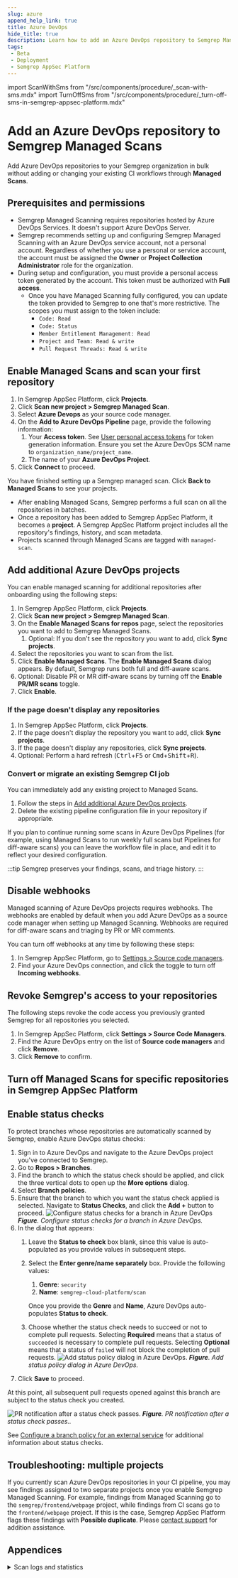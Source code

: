 ```yaml
---
slug: azure
append_help_link: true
title: Azure DevOps
hide_title: true
description: Learn how to add an Azure DevOps repository to Semgrep Managed Scans.
tags:
 - Beta
 - Deployment
 - Semgrep AppSec Platform
---
```


import ScanWithSms from "/src/components/procedure/_scan-with-sms.mdx"
import TurnOffSms from "/src/components/procedure/_turn-off-sms-in-semgrep-appsec-platform.mdx"

# Add an Azure DevOps repository to Semgrep Managed Scans

Add Azure DevOps repositories to your Semgrep organization in bulk without adding or changing your existing CI workflows through **Managed Scans**. 

## Prerequisites and permissions

- Semgrep Managed Scanning requires repositories hosted by Azure DevOps Services. It doesn't support Azure DevOps Server.
- Semgrep recommends setting up and configuring Semgrep Managed Scanning with an Azure DevOps service account, not a personal account. Regardless of whether you use a personal or service account, the account must be assigned the **Owner** or **Project Collection Administrator** role for the organization.
- During setup and configuration, you must provide a personal access token generated by the account. This token must be authorized with **Full access**.
  - Once you have Managed Scanning fully configured, you can update the token provided to Semgrep to one that's more restrictive. The scopes you must assign to the token include:
    - `Code: Read`
    - `Code: Status`
    - `Member Entitlement Management: Read`
    - `Project and Team: Read & write`
    - `Pull Request Threads: Read & write`

## Enable Managed Scans and scan your first repository

<!-- vale off -->
1. In Semgrep AppSec Platform, click **<i class="fa-solid fa-folder-open"></i> Projects**.
2. Click **Scan new project > Semgrep Managed Scan**.
3. Select **Azure Devops** as your source code manager.
4. On the **Add to Azure DevOps Pipeline** page, provide the following information:
   1. Your **Access token**. See [User personal access tokens](https://learn.microsoft.com/en-us/azure/devops/organizations/accounts/use-personal-access-tokens-to-authenticate) for token generation information. Ensure you set the Azure DevOps SCM name to `organization_name/project_name`.
   2. The name of your **Azure DevOps Project**.
5. Click **Connect** to proceed.
<!-- vale on -->

You have finished setting up a Semgrep managed scan. Click **Back to Managed Scans** to see your projects.

- After enabling Managed Scans, Semgrep performs a full scan on all the repositories in batches.
- Once a repository has been added to Semgrep AppSec Platform, it becomes a **project**. A Semgrep AppSec Platform project includes all the repository's findings, history, and scan metadata.
- Projects scanned through Managed Scans are tagged with `managed-scan`.

## Add additional Azure DevOps projects

You can enable managed scanning for additional repositories after onboarding using the following steps:

<!-- vale off -->
1. In Semgrep AppSec Platform, click **<i class="fa-solid fa-folder-open"></i> Projects**.
2. Click **Scan new project > Semgrep Managed Scan**.
3. On the **Enable Managed Scans for repos** page, select the repositories you want to add to Semgrep Managed Scans.
    1. Optional: If you don't see the repository you want to add, click **Sync projects**.
4. Select the repositories you want to scan from the list.
5. Click **Enable Managed Scans**. The **Enable Managed Scans** dialog appears. By default, Semgrep runs both full and diff-aware scans.
6. Optional: Disable PR or MR diff-aware scans by turning off the **Enable PR/MR scans** toggle.
7. Click **Enable**.
<!-- vale on -->

### If the page doesn't display any repositories

1. In Semgrep AppSec Platform, click **<i class="fa-solid fa-folder-open"></i> Projects**.
2. If the page doesn't display the repository you want to add, click **Sync projects**.
3. If the page doesn't display any repositories, click **Sync projects**.
4. Optional: Perform a hard refresh (<kbd>Ctrl</kbd>+<kbd>F5</kbd> or <kbd>Cmd</kbd>+<kbd>Shift</kbd>+<kbd>R</kbd>).

### Convert or migrate an existing Semgrep CI job

You can immediately add any existing project to Managed Scans.

1. Follow the steps in [Add additional Azure DevOps projects](#add-additional-azure-devops-projects).
2. Delete the existing pipeline configuration file in your repository if appropriate.

If you plan to continue running some scans in Azure DevOps Pipelines (for example, using Managed Scans to run weekly full scans but Pipelines for diff-aware scans) you can leave the workflow file in place, and edit it to reflect your desired configuration.

:::tip
Semgrep preserves your findings, scans, and triage history.
:::

<ScanWithSms />

## Disable webhooks

Managed scanning of Azure DevOps projects requires webhooks. The webhooks are enabled by default when you add Azure DevOps as a source code manager when setting up Managed Scanning. Webhooks are required for diff-aware scans and triaging by PR or MR comments.

You can turn off webhooks at any time by following these steps:

1. In Semgrep AppSec Platform, go to [Settings > Source code managers](https://semgrep.dev/orgs/-/settings/source-code).
2. Find your Azure DevOps connection, and click the <i class="fa-solid fa-toggle-large-on"></i> toggle to turn off **Incoming webhooks**.

## Revoke Semgrep's access to your repositories

The following steps revoke the code access you previously granted Semgrep for all repositories you selected.

1. In Semgrep AppSec Platform, click **<i class="fa-solid fa-gear"></i> Settings > Source Code Managers**.
2. Find the Azure DevOps entry on the list of **Source code managers** and click **Remove**.
3. Click **Remove** to confirm.

## Turn off Managed Scans for specific repositories in Semgrep AppSec Platform

<TurnOffSms />

## Enable status checks

To protect branches whose repositories are automatically scanned by Semgrep, enable Azure DevOps status checks:

1. Sign in to Azure DevOps and navigate to the Azure DevOps project you've connected to Semgrep.
2. Go to **Repos > Branches**. 
3. Find the branch to which the status check should be applied, and click the <i class="fa-solid fa-ellipsis-vertical"></i> three vertical dots to open up the **More options** dialog.
4. Select **Branch policies**.
4. Ensure that the branch to which you want the status check applied is selected. Navigate to **Status Checks**, and click the **Add +** button to proceed.
   ![Configure status checks for a branch in Azure DevOps](/img/ado-status-checks-setup.png#md-width)
    _**Figure**. Configure status checks for a branch in Azure DevOps._
5. In the dialog that appears:
   1. Leave the **Status to check** box blank, since this value is auto-populated as you provide values in subsequent steps.
   2. Select the **Enter genre/name separately** box. Provide the following values:
      1. **Genre**: `security`
      2. **Name**: `semgrep-cloud-platform/scan`
      
      Once you provide the **Genre** and **Name**, Azure DevOps auto-populates **Status to check**. 
   3. Choose whether the status check needs to succeed or not to complete pull requests. Selecting **Required** means that a status of `succeeded` is necessary to complete pull requests. Selecting **Optional** means that a status of `failed` will not block the completion of pull requests.
   ![Add status policy dialog in Azure DevOps.](/img/ado-add-status-policy.png#md-width)
   _**Figure**. Add status policy dialog in Azure DevOps._
6. Click **Save** to proceed.

At this point, all subsequent pull requests opened against this branch are subject to the status check you created.

![PR notification after a status check passes.](/img/ado-status-checks.png#md-width)
_**Figure**. PR notification after a status check passes.._

See [Configure a branch policy for an external service](https://learn.microsoft.com/en-us/azure/devops/repos/git/pr-status-policy?view=azure-devops) for additional information about status checks.

## Troubleshooting: multiple projects

If you currently scan Azure DevOps repositories in your CI pipeline, you may see findings assigned to two separate projects once you enable Semgrep Managed Scanning. For example, findings from Managed Scanning go to the `semgrep/frontend/webpage` project, while findings from CI scans go to the `frontend/webpage` project. If this is the case, Semgrep AppSec Platform flags these findings with **Possible duplicate**. Please [contact support](/support) for addition assistance.

## Appendices

<details>
<summary>Scan logs and statistics</summary>

### Scan logs

#### Most recent scan

You can view logs for your most recent scan by clicking **Projects > the project's latest scan time** under **Scan status**.

![Click the project's latest scan to view the log](/img/sms-logs.png)
_**Figure**. The Projects page. Click the project's latest scan (underlined) to view the log._

:::info
It can take a few minutes for your latest scan logs to appear. However, if the logs do not update 15 minutes after the scan, there may be issues with the scan itself.
:::

#### All scans

1. Click the project's **Details** page > **Scans** tab. 
1. Click the **<i class="fas fa-scroll"></i>** scroll icon under **Logs** to view the log for the particular entry. 

### Scan statistics

**Scan statistics**, such as how many of your repositories are being scanned, the scan success rate, and so on, can be provided once a week upon request. Contact your Semgrep account manager to request scan statistics.

</details>